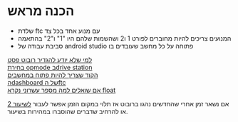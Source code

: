 # הכנה מראש
- שלדת ftc עם מנוע אחד בכל צד 
- המנועים צריכים להיות מחוברים לפורט 1 ו2 ושהשמות שלהם היו "1" ו"2" בהתאמה
- סביבת עבודה של android studio פתוחה על כל מחשב שעובדים בו
 
[למי שלא יודע להגדיר רובוט פסט](https://www.youtube.com/watch?v=VHyKE3B170k)  
[בחירת opmode בdrive station](https://youtu.be/uItHYCxT9eY?t=59)  
[הקוד שצריך להיות פתוח במחשבים](res/TankDrive.java)  
[הdashboard של הftc](https://acmerobotics.github.io/ftc-dashboard/)  
[אם שואלים למה מספר עשרוני נקרא float](https://www.youtube.com/watch?v=PZRI1IfStY0)  

אם נשאר זמן אחרי שהחדשים נהגו ברובוט אז תלוי במקום הזמן אפשר לעבור [לשיעור 2](https://github.com/adiaviad/thunderbolts-software-training/tree/lesson-2) או להרחיב שדברים שהוסברו במהירות בשיעור.
